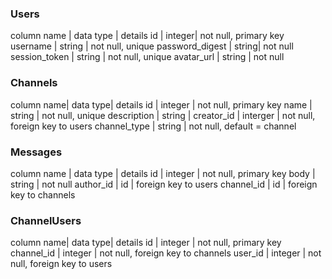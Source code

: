 ### Users
column name | data type | details
id | integer| not null, primary key
username | string | not null, unique
password_digest | string| not null
session_token | string | not null, unique
avatar_url | string | not null

### Channels
column name| data type| details
id | integer | not null, primary key
name | string | not null, unique
description | string |
creator_id | interger | not null, foreign key to users
channel_type | string | not null, default = channel

### Messages
column name | data type | details
id | integer | not null, primary key
body | string | not null
author_id | id | foreign key to users
channel_id | id | foreign key to channels

### ChannelUsers
column name| data type| details
id | integer | not null, primary key
channel_id | integer | not null, foreign key to channels
user_id | integer | not null, foreign key to users
